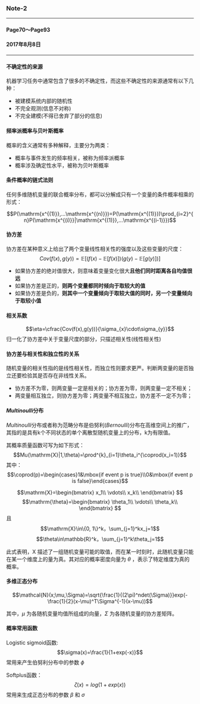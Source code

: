 ### Note-2
---
#### Page70～Page93
#### 2017年8月8日
---
#### 不确定性的来源
机器学习任务中通常包含了很多的不确定性，而这些不确定性的来源通常有以下几种：
+ 被建模系统内部的随机性
+ 不完全观测(信息不对称)
+ 不完全建模(不得已舍弃了部分的信息)

#### 频率派概率与贝叶斯概率
概率的含义通常有多种解释，主要分为两类：
+ 概率与事件发生的频率相关，被称为频率派概率
+ 概率涉及确定性水平，被称为贝叶斯概率

#### 条件概率的链式法则
任何多维随机变量的联合概率分布，都可以分解成只有一个变量的条件概率相乘的形式：

$$P(\mathrm{x^{(1)}},...\mathrm{x^{(n)}})=P(\mathrm{x^{(1)}})\prod_{i=2}^{n}P(\mathrm{x^{(i)}}|\mathrm{x^{(1)}},...\mathrm{x^{(i-1)}})$$

#### 协方差
协方差在某种意义上给出了两个变量线性相关性的强度以及这些变量的尺度：
$$Cov(f(x), g(y)) = \mathbb{E}[(f(x)-\mathbb{E}[f(x)])(g(y)-\mathbb{E}[g(y)])]$$
+ 如果协方差的绝对值很大，则意味着变量变化很大**且他们同时距离各自均值很远**
+ 如果协方差是正的，**则两个变量都同时倾向于取较大的值**
+ 如果协方差是负的，**则其中一个变量倾向于取较大值的同时，另一个变量倾向于取较小值**

#### 相关系数
$$\eta=\cfrac{Cov(f(x),g(y))}{\sigma_{x}\cdot\sigma_{y}}$$
归一化了协方差中关于变量尺度的部分，只描述相关性(线性相关性)
#### 协方差与相关性和独立性的关系
随机变量的相关性指的是线性相关性，而独立性则要求更严。判断两变量的是否独立还要检验其是否存在非线性关系。
+ 协方差不为零，则两变量一定是相关的；协方差为零，则两变量一定不相关；
+ 两变量相互独立，则协方差为零；两变量不相互独立，协方差不一定不为零；

#### $Multinoulli$分布
$Multinoulli$分布或者称为范畴分布是伯努利($Bernoulli$)分布在高维空间上的推广，其指的是具有k个不同状态的单个离散型随机变量上的分布，k为有限值。

其概率质量函数可写为如下形式：
$$Mu(\mathrm{X}|1,\theta)=\prod^{k}_{i=1}\theta_i^{\coprod(x_i=1)}$$
其中：
$$\coprod(p)=\begin{cases}1&\mbox{if event p is true}\\0&\mbox{if event p is false}\end{cases}$$

$$\mathrm{X}=\begin{bmatrix}
x_1\\
\vdots\\
x_k\\
  \end{bmatrix}
$$
$$\mathrm{\theta}=\begin{bmatrix}
\theta_1\\
\vdots\\
\theta_k\\
  \end{bmatrix}
$$
且
$$\mathrm{X}\in\{0, 1\}^k，\sum_{j=1}^kx_j=1$$
$$\theta\in\mathbb{R}^k，\sum_{j=1}^k\theta_j=1$$

此式表明，$\mathrm{X}$ 描述了一组随机变量可能的取值，而在某一时刻时，此随机变量只能在某一个维度上的量为真。其对应的概率密度向量为 $\theta$ ，表示了特定维度为真的概率。

#### 多维正态分布
$$\mathcal{N}(x;\mu,\Sigma)=\sqrt{\frac{1}{(2\pi)^ndet(\Sigma)}}exp(-\frac{1}{2}(x-\mu)^T\Sigma^{-1}(x-\mu))$$

其中，$\mu$ 为各随机变量均值所组成的向量，$\Sigma$ 为各随机变量的协方差矩阵。

#### 概率常用函数
Logistic sigmoid函数:
$$\sigma(x)=\frac{1}{1+exp(-x)}$$
常用来产生伯努利分布中的参数 $\phi$

Softplus函数：
$$\zeta(x)=log(1+exp(x))$$
常用来生成正态分布的参数 $\beta$ 和 $\sigma$
